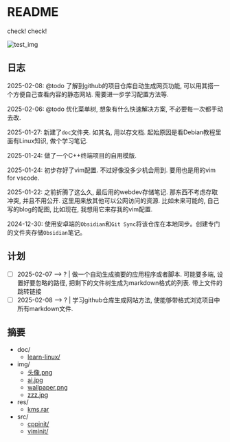 # README

check! check!

![test_img](https://ker0123.github.io/res/img/zzz.jpg)

## 日志

2025-02-08: @todo 了解到github的项目仓库自动生成网页功能, 可以用其搭一个方便自己查看内容的静态网站. 需要进一步学习配置方法等.

2025-02-06: @todo 优化菜单树, 想象有什么快速解决方案, 不必要每一次都手动去改.

2025-01-27: 新建了`doc`文件夹. 如其名, 用以存文档. 起始原因是看Debian教程里面有Linux知识, 做个学习笔记.

2025-01-24: 做了一个C++终端项目的自用模版.

2025-01-24: 初步存好了vim配置. 不过好像没多少机会用到. 要用也是用的vim for vscode.

2025-01-22: 之前折腾了这么久, 最后用的webdev存储笔记. 那东西不考虑存取冲突, 并且不用公开. 这里用来放其他可以公网访问的资源. 比如未来可能的, 自己写的blog的配图, 比如现在, 我想用它来存我的vim配置.

2024-12-30: 使用安卓端的`Obsidian`和`Git Sync`将该仓库在本地同步。创建专门的文件夹存储`Obsidian`笔记。

## 计划

- [ ] 2025-02-07 --> ? | 做一个自动生成摘要的应用程序或者脚本. 可能要多端, 设置好要忽略的路径, 把剩下的文件树生成为markdown格式的列表. 带上文件的跳转链接
- [ ] 2025-02-08 --> ? | 学习github仓库生成网站方法, 使能够带格式浏览项目中所有markdown文件.

## 摘要

- doc/
  - [learn-linux/](/doc/learn-linux/learn-linux.md)
- img/
  - [头像.png](/img/头像.png)
  - [ai.jpg](/img/ai.jpg)
  - [wallpaper.png](/img/wallpaper.png)
  - [zzz.jpg](/img/zzz.jpg)
- res/
  - [kms.rar](/res/kms.rar)
- src/
  - [cppinit/](/src/cppinit/README.md)
  - [viminit/](/src/viminit/README.md)
